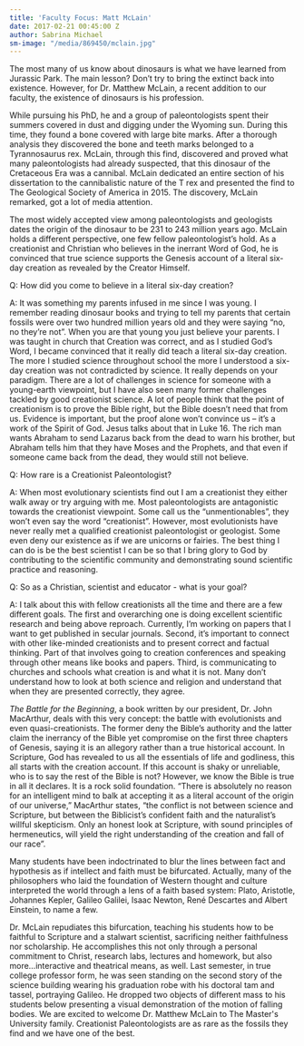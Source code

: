 ```yaml
---
title: 'Faculty Focus: Matt McLain'
date: 2017-02-21 00:45:00 Z
author: Sabrina Michael
sm-image: "/media/869450/mclain.jpg"
---
```


The most many of us know about dinosaurs is what we have learned from Jurassic Park. The main lesson? Don’t try to bring the extinct back into existence. However, for Dr. Matthew McLain, a recent addition to our faculty, the existence of dinosaurs is his profession.

While pursuing his PhD, he and a group of paleontologists spent their summers covered in dust and digging under the Wyoming sun. During this time, they found a bone covered with large bite marks. After a thorough analysis they discovered the bone and teeth marks belonged to a Tyrannosaurus rex. McLain, through this find, discovered and proved what many paleontologists had already suspected, that this dinosaur of the Cretaceous Era was a cannibal. McLain dedicated an entire section of his dissertation to the cannibalistic nature of the T rex and presented the find to The Geological Society of America in 2015. The discovery, McLain remarked, got a lot of media attention.

The most widely accepted view among paleontologists and geologists dates the origin of the dinosaur to be 231 to 243 million years ago. McLain holds a different perspective, one few fellow paleontologist’s hold. As a creationist and Christian who believes in the inerrant Word of God, he is convinced that true science supports the Genesis account of a literal six-day creation as revealed by the Creator Himself.

Q: How did you come to believe in a literal six-day creation?

A: It was something my parents infused in me since I was young. I remember reading dinosaur books and trying to tell my parents that certain fossils were over two hundred million years old and they were saying “no, no they’re not”. When you are that young you just believe your parents. I was taught in church that Creation was correct, and as I studied God’s Word, I became convinced that it really did teach a literal six-day creation. The more I studied science throughout school the more I understood a six-day creation was not contradicted by science. It really depends on your paradigm. There are a lot of challenges in science for someone with a young-earth viewpoint, but I have also seen many former challenges tackled by good creationist science. A lot of people think that the point of creationism is to prove the Bible right, but the Bible doesn’t need that from us. Evidence is important, but the proof alone won’t convince us – it’s a work of the Spirit of God. Jesus talks about that in Luke 16. The rich man wants Abraham to send Lazarus back from the dead to warn his brother, but Abraham tells him that they have Moses and the Prophets, and that even if someone came back from the dead, they would still not believe.

Q: How rare is a Creationist Paleontologist?

A: When most evolutionary scientists find out I am a creationist they either walk away or try arguing with me. Most paleontologists are antagonistic towards the creationist viewpoint. Some call us the “unmentionables”, they won’t even say the word “creationist”. However, most evolutionists have never really met a qualified creationist paleontologist or geologist. Some even deny our existence as if we are unicorns or fairies. The best thing I can do is be the best scientist I can be so that I bring glory to God by contributing to the scientific community and demonstrating sound scientific practice and reasoning.

Q: So as a Christian, scientist and educator - what is your goal?

A: I talk about this with fellow creationists all the time and there are a few different goals. The first and overarching one is doing excellent scientific research and being above reproach. Currently, I’m working on papers that I want to get published in secular journals. Second, it’s important to connect with other like-minded creationists and to present correct and factual thinking. Part of that involves going to creation conferences and speaking through other means like books and papers. Third, is communicating to churches and schools what creation is and what it is not. Many don’t understand how to look at both science and religion and understand that when they are presented correctly, they agree.

*The Battle for the Beginning*, a book written by our president, Dr. John MacArthur, deals with this very concept: the battle with evolutionists and even quasi-creationists. The former deny the Bible’s authority and the latter claim the inerrancy of the Bible yet compromise on the first three chapters of Genesis, saying it is an allegory rather than a true historical account. In Scripture, God has revealed to us all the essentials of life and godliness, this all starts with the creation account. If this account is shaky or unreliable, who is to say the rest of the Bible is not? However, we know the Bible is true in all it declares. It is a rock solid foundation. “There is absolutely no reason for an intelligent mind to balk at accepting it as a literal account of the origin of our universe,” MacArthur states, “the conflict is not between science and Scripture, but between the Biblicist’s confident faith and the naturalist’s willful skepticism. Only an honest look at Scripture, with sound principles of hermeneutics, will yield the right understanding of the creation and fall of our race”.

Many students have been indoctrinated to blur the lines between fact and hypothesis as if intellect and faith must be bifurcated. Actually, many of the philosophers who laid the foundation of Western thought and culture interpreted the world through a lens of a faith based system: Plato, Aristotle, Johannes Kepler, Galileo Galilei, Isaac Newton, René Descartes and Albert Einstein, to name a few.

Dr. McLain repudiates this bifurcation, teaching his students how to be faithful to Scripture and a stalwart scientist, sacrificing neither faithfulness nor scholarship. He accomplishes this not only through a personal commitment to Christ, research labs, lectures and homework, but also more…interactive and theatrical means, as well. Last semester, in true college professor form, he was seen standing on the second story of the science building wearing his graduation robe with his doctoral tam and tassel, portraying Galileo. He dropped two objects of different mass to his students below presenting a visual demonstration of the motion of falling bodies. We are excited to welcome Dr. Matthew McLain to The Master's University family. Creationist Paleontologists are as rare as the fossils they find and we have one of the best.

